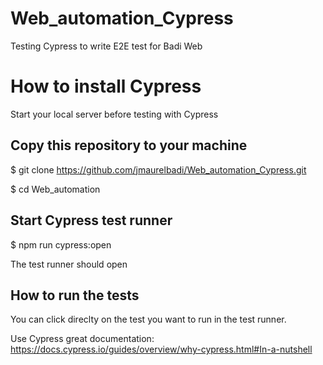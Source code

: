 # Web_automation_Cypress

Testing Cypress to write E2E test for Badi Web

# How to install Cypress

Start your local server before testing with Cypress

## Copy this repository to your machine

$ git clone https://github.com/jmaurelbadi/Web_automation_Cypress.git

$ cd Web_automation

## Start Cypress test runner

$ npm run cypress:open

The test runner should open

## How to run the tests

You can click direclty on the test you want to run in the test runner.

Use Cypress great documentation: https://docs.cypress.io/guides/overview/why-cypress.html#In-a-nutshell